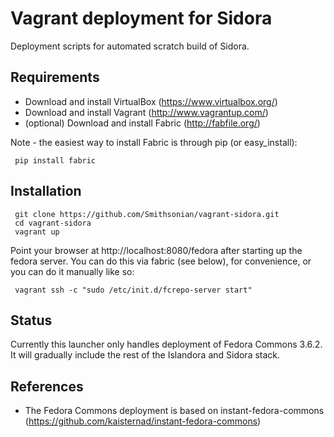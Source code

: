 Vagrant deployment for Sidora
=============================

Deployment scripts for automated scratch build of Sidora.

Requirements
------------
* Download and install VirtualBox (https://www.virtualbox.org/)
* Download and install Vagrant (http://www.vagrantup.com/)
* (optional) Download and install Fabric (http://fabfile.org/)

Note - the easiest way to install Fabric is through pip (or easy_install):

```
 pip install fabric
```

Installation
------------
```
 git clone https://github.com/Smithsonian/vagrant-sidora.git
 cd vagrant-sidora
 vagrant up
```

Point your browser at http://localhost:8080/fedora after starting up the fedora server.  You can do this via fabric (see below), for convenience, or you can do it manually like so:
```
 vagrant ssh -c "sudo /etc/init.d/fcrepo-server start"
```

Status
------
Currently this launcher only handles deployment of Fedora Commons 3.6.2.  It will gradually include the rest of the Islandora and Sidora stack.

References
----------
* The Fedora Commons deployment is based on instant-fedora-commons (https://github.com/kaisternad/instant-fedora-commons)
